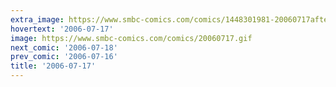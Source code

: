 ```yaml
---
extra_image: https://www.smbc-comics.com/comics/1448301981-20060717after.png
hovertext: '2006-07-17'
image: https://www.smbc-comics.com/comics/20060717.gif
next_comic: '2006-07-18'
prev_comic: '2006-07-16'
title: '2006-07-17'
---
```


